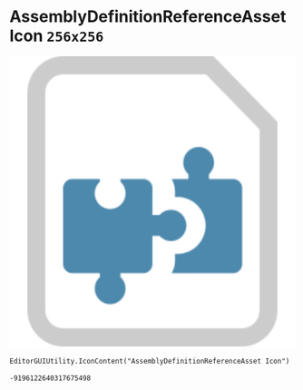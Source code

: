 # AssemblyDefinitionReferenceAsset Icon `256x256`
<img src="/img/AssemblyDefinitionReferenceAsset%20Icon.png" width=512 height=512>

``` CSharp
EditorGUIUtility.IconContent("AssemblyDefinitionReferenceAsset Icon")
```
```
-9196122640317675498
```
